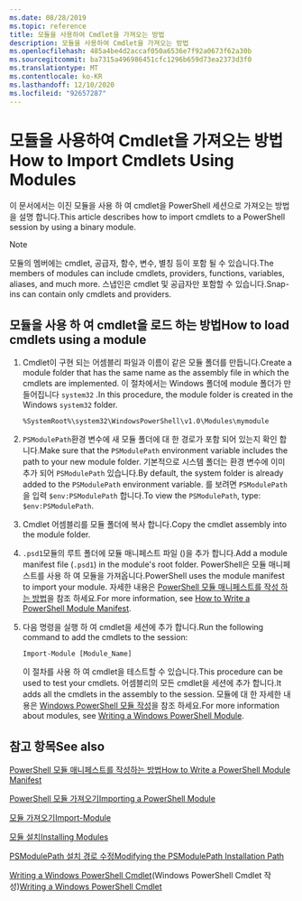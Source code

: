 ```yaml
---
ms.date: 08/28/2019
ms.topic: reference
title: 모듈을 사용하여 Cmdlet을 가져오는 방법
description: 모듈을 사용하여 Cmdlet을 가져오는 방법
ms.openlocfilehash: 485a4be4d2accaf050a6536e7f92a0673f62a30b
ms.sourcegitcommit: ba7315a496986451cfc1296b659d73ea2373d3f0
ms.translationtype: MT
ms.contentlocale: ko-KR
ms.lasthandoff: 12/10/2020
ms.locfileid: "92657287"
---
```

# <a name="how-to-import-cmdlets-using-modules"></a><span data-ttu-id="412d3-103">모듈을 사용하여 Cmdlet을 가져오는 방법</span><span class="sxs-lookup"><span data-stu-id="412d3-103">How to Import Cmdlets Using Modules</span></span>

<span data-ttu-id="412d3-104">이 문서에서는 이진 모듈을 사용 하 여 cmdlet을 PowerShell 세션으로 가져오는 방법을 설명 합니다.</span><span class="sxs-lookup"><span data-stu-id="412d3-104">This article describes how to import cmdlets to a PowerShell session by using a binary module.</span></span>

> [!NOTE]
> <span data-ttu-id="412d3-105">모듈의 멤버에는 cmdlet, 공급자, 함수, 변수, 별칭 등이 포함 될 수 있습니다.</span><span class="sxs-lookup"><span data-stu-id="412d3-105">The members of modules can include cmdlets, providers, functions, variables, aliases, and much more.</span></span> <span data-ttu-id="412d3-106">스냅인은 cmdlet 및 공급자만 포함할 수 있습니다.</span><span class="sxs-lookup"><span data-stu-id="412d3-106">Snap-ins can contain only cmdlets and providers.</span></span>

## <a name="how-to-load-cmdlets-using-a-module"></a><span data-ttu-id="412d3-107">모듈을 사용 하 여 cmdlet을 로드 하는 방법</span><span class="sxs-lookup"><span data-stu-id="412d3-107">How to load cmdlets using a module</span></span>

1. <span data-ttu-id="412d3-108">Cmdlet이 구현 되는 어셈블리 파일과 이름이 같은 모듈 폴더를 만듭니다.</span><span class="sxs-lookup"><span data-stu-id="412d3-108">Create a module folder that has the same name as the assembly file in which the cmdlets are implemented.</span></span> <span data-ttu-id="412d3-109">이 절차에서는 Windows 폴더에 module 폴더가 만들어집니다 `system32` .</span><span class="sxs-lookup"><span data-stu-id="412d3-109">In this procedure, the module folder is created in the Windows `system32` folder.</span></span>

   `%SystemRoot%\system32\WindowsPowerShell\v1.0\Modules\mymodule`

1. <span data-ttu-id="412d3-110">`PSModulePath`환경 변수에 새 모듈 폴더에 대 한 경로가 포함 되어 있는지 확인 합니다.</span><span class="sxs-lookup"><span data-stu-id="412d3-110">Make sure that the `PSModulePath` environment variable includes the path to your new module folder.</span></span> <span data-ttu-id="412d3-111">기본적으로 시스템 폴더는 환경 변수에 이미 추가 되어 `PSModulePath` 있습니다.</span><span class="sxs-lookup"><span data-stu-id="412d3-111">By default, the system folder is already added to the `PSModulePath` environment variable.</span></span> <span data-ttu-id="412d3-112">를 보려면 `PSModulePath` 을 입력 `$env:PSModulePath` 합니다.</span><span class="sxs-lookup"><span data-stu-id="412d3-112">To view the `PSModulePath`, type: `$env:PSModulePath`.</span></span>

1. <span data-ttu-id="412d3-113">Cmdlet 어셈블리를 모듈 폴더에 복사 합니다.</span><span class="sxs-lookup"><span data-stu-id="412d3-113">Copy the cmdlet assembly into the module folder.</span></span>

1. <span data-ttu-id="412d3-114">`.psd1`모듈의 루트 폴더에 모듈 매니페스트 파일 ()을 추가 합니다.</span><span class="sxs-lookup"><span data-stu-id="412d3-114">Add a module manifest file (`.psd1`) in the module's root folder.</span></span> <span data-ttu-id="412d3-115">PowerShell은 모듈 매니페스트를 사용 하 여 모듈을 가져옵니다.</span><span class="sxs-lookup"><span data-stu-id="412d3-115">PowerShell uses the module manifest to import your module.</span></span> <span data-ttu-id="412d3-116">자세한 내용은 [PowerShell 모듈 매니페스트를 작성 하는 방법](../module/how-to-write-a-powershell-module-manifest.md)을 참조 하세요.</span><span class="sxs-lookup"><span data-stu-id="412d3-116">For more information, see [How to Write a PowerShell Module Manifest](../module/how-to-write-a-powershell-module-manifest.md).</span></span>

1. <span data-ttu-id="412d3-117">다음 명령을 실행 하 여 cmdlet을 세션에 추가 합니다.</span><span class="sxs-lookup"><span data-stu-id="412d3-117">Run the following command to add the cmdlets to the session:</span></span>

   `Import-Module [Module_Name]`

   <span data-ttu-id="412d3-118">이 절차를 사용 하 여 cmdlet을 테스트할 수 있습니다.</span><span class="sxs-lookup"><span data-stu-id="412d3-118">This procedure can be used to test your cmdlets.</span></span> <span data-ttu-id="412d3-119">어셈블리의 모든 cmdlet을 세션에 추가 합니다.</span><span class="sxs-lookup"><span data-stu-id="412d3-119">It adds all the cmdlets in the assembly to the session.</span></span> <span data-ttu-id="412d3-120">모듈에 대 한 자세한 내용은 [Windows PowerShell 모듈 작성](../module/writing-a-windows-powershell-module.md)을 참조 하세요.</span><span class="sxs-lookup"><span data-stu-id="412d3-120">For more information about modules, see [Writing a Windows PowerShell Module](../module/writing-a-windows-powershell-module.md).</span></span>

## <a name="see-also"></a><span data-ttu-id="412d3-121">참고 항목</span><span class="sxs-lookup"><span data-stu-id="412d3-121">See also</span></span>

[<span data-ttu-id="412d3-122">PowerShell 모듈 매니페스트를 작성하는 방법</span><span class="sxs-lookup"><span data-stu-id="412d3-122">How to Write a PowerShell Module Manifest</span></span>](../module/how-to-write-a-powershell-module-manifest.md)

[<span data-ttu-id="412d3-123">PowerShell 모듈 가져오기</span><span class="sxs-lookup"><span data-stu-id="412d3-123">Importing a PowerShell Module</span></span>](../module/importing-a-powershell-module.md)

[<span data-ttu-id="412d3-124">모듈 가져오기</span><span class="sxs-lookup"><span data-stu-id="412d3-124">Import-Module</span></span>](/powershell/module/Microsoft.PowerShell.Core/Import-Module)

[<span data-ttu-id="412d3-125">모듈 설치</span><span class="sxs-lookup"><span data-stu-id="412d3-125">Installing Modules</span></span>](../module/installing-a-powershell-module.md)

[<span data-ttu-id="412d3-126">PSModulePath 설치 경로 수정</span><span class="sxs-lookup"><span data-stu-id="412d3-126">Modifying the PSModulePath Installation Path</span></span>](../module/modifying-the-psmodulepath-installation-path.md)

<span data-ttu-id="412d3-127">[Writing a Windows PowerShell Cmdlet](../cmdlet/cmdlet-overview.md)(Windows PowerShell Cmdlet 작성)</span><span class="sxs-lookup"><span data-stu-id="412d3-127">[Writing a Windows PowerShell Cmdlet](../cmdlet/cmdlet-overview.md)</span></span>
